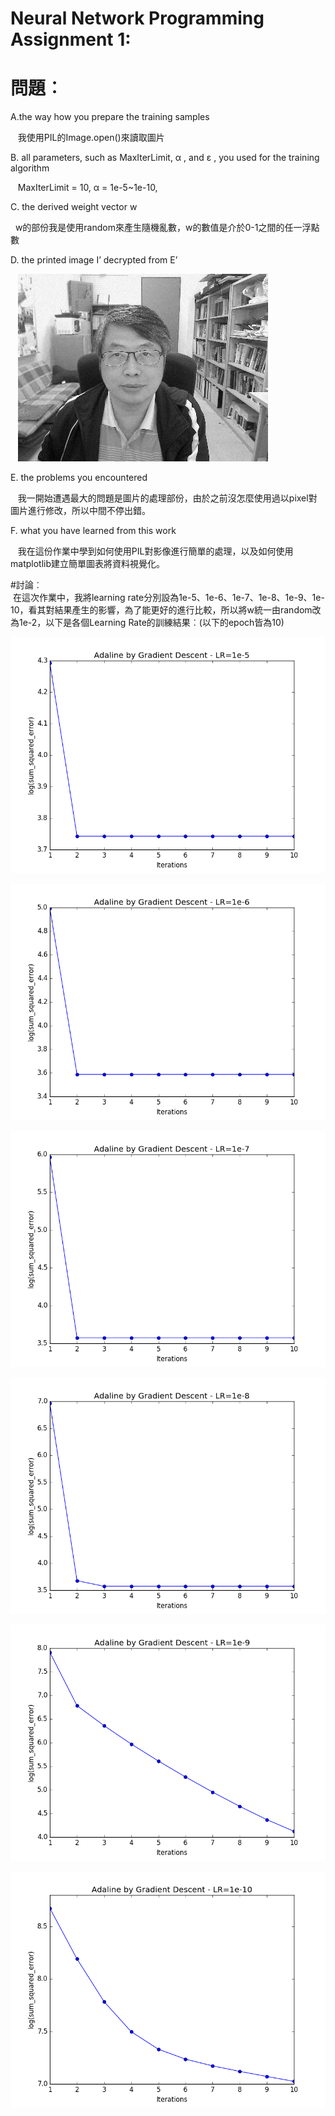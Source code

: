 # Neural Network Programming Assignment 1:

# 問題︰  
  A.the way how you prepare the training samples  
  
    我使用PIL的Image.open()來讀取圖片  
    
  B. all parameters, such as MaxIterLimit, α , and ε , you used for the training algorithm  
  
    MaxIterLimit = 10, α = 1e-5~1e-10,  
    
  C. the derived weight vector w  
  
    w的部份我是使用random來產生隨機亂數，w的數值是介於0-1之間的任一浮點數  
    
  D. the printed image I’ decrypted from E’  
  
    ![error](https://github.com/weiwow123/ML2018_410321114/blob/master/imgResult/decrypted_EP1e-9_10.png)  
    
  E. the problems you encountered  
  
    我一開始遭遇最大的問題是圖片的處理部份，由於之前沒怎麼使用過以pixel對圖片進行修改，所以中間不停出錯。  
    
  F. what you have learned from this work  
  
    我在這份作業中學到如何使用PIL對影像進行簡單的處理，以及如何使用matplotlib建立簡單圖表將資料視覺化。  
    
#討論︰  
  在這次作業中，我將learning rate分別設為1e-5、1e-6、1e-7、1e-8、1e-9、1e-10，看其對結果產生的影響，為了能更好的進行比較，所以將w統一由random改為1e-2，以下是各個Learning Rate的訓練結果︰(以下的epoch皆為10)  
  
![error](https://github.com/weiwow123/ML2018_410321114/blob/master/result/1e-5_10.png)

![error](https://github.com/weiwow123/ML2018_410321114/blob/master/result/1e-6_10.png)

![error](https://github.com/weiwow123/ML2018_410321114/blob/master/result/1e-7_10.png)

![error](https://github.com/weiwow123/ML2018_410321114/blob/master/result/1e-8_10.png)

![error](https://github.com/weiwow123/ML2018_410321114/blob/master/result/1e-9_10.png)

![error](https://github.com/weiwow123/ML2018_410321114/blob/master/result/1e-10_10.png)
